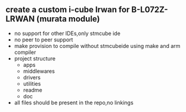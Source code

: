 ## create a custom i-cube lrwan for B-L072Z-LRWAN (murata module)
* no support for other IDEs,only stmcube ide
* no peer to peer support
* make provision to compile without stmcubeide using make and arm compiler
* project structure 
    * apps
    * middlewares
    * drivers
    * utilities
    * readme
    * doc
* all files should be present in the repo,no linkings